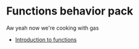 # Functions behavior pack

Aw yeah now we're cooking with gas

- [Introduction to functions](https://learn.microsoft.com/en-us/minecraft/creator/documents/functionsintroduction)
